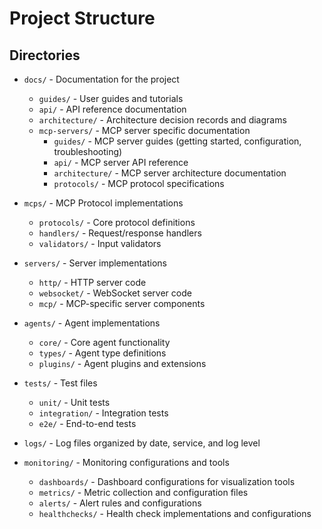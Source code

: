 # Project Structure

## Directories

- `docs/` - Documentation for the project
  - `guides/` - User guides and tutorials
  - `api/` - API reference documentation
  - `architecture/` - Architecture decision records and diagrams
  - `mcp-servers/` - MCP server specific documentation
    - `guides/` - MCP server guides (getting started, configuration, troubleshooting)
    - `api/` - MCP server API reference
    - `architecture/` - MCP server architecture documentation
    - `protocols/` - MCP protocol specifications

- `mcps/` - MCP Protocol implementations
  - `protocols/` - Core protocol definitions
  - `handlers/` - Request/response handlers
  - `validators/` - Input validators

- `servers/` - Server implementations
  - `http/` - HTTP server code
  - `websocket/` - WebSocket server code
  - `mcp/` - MCP-specific server components

- `agents/` - Agent implementations
  - `core/` - Core agent functionality
  - `types/` - Agent type definitions
  - `plugins/` - Agent plugins and extensions

- `tests/` - Test files
  - `unit/` - Unit tests
  - `integration/` - Integration tests
  - `e2e/` - End-to-end tests

- `logs/` - Log files organized by date, service, and log level

- `monitoring/` - Monitoring configurations and tools
  - `dashboards/` - Dashboard configurations for visualization tools
  - `metrics/` - Metric collection and configuration files
  - `alerts/` - Alert rules and configurations
  - `healthchecks/` - Health check implementations and configurations